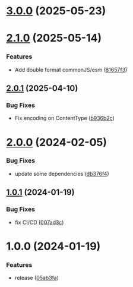 # [3.0.0](https://github.com/fgiova/undici-rest-client/compare/2.1.0...3.0.0) (2025-05-23)

# [2.1.0](https://github.com/fgiova/undici-rest-client/compare/2.0.1...2.1.0) (2025-05-14)


### Features

* Add double format commonJS/esm ([81657f3](https://github.com/fgiova/undici-rest-client/commit/81657f32e4656a9785c5a74a2a0f2d4d9d0a91a1))

## [2.0.1](https://github.com/fgiova/undici-rest-client/compare/2.0.0...2.0.1) (2025-04-10)


### Bug Fixes

* Fix encoding on ContentType ([b936b2c](https://github.com/fgiova/undici-rest-client/commit/b936b2c6aa1623d367d2f31e3143a0617ed93e49))

# [2.0.0](https://github.com/fgiova/undici-rest-client/compare/1.0.1...2.0.0) (2024-02-05)


### Bug Fixes

* update some dependencies ([db376f4](https://github.com/fgiova/undici-rest-client/commit/db376f4f1f36e429a156a42d74c0ff7b0faa1ae2))

## [1.0.1](https://github.com/fgiova/undici-rest-client/compare/1.0.0...1.0.1) (2024-01-19)


### Bug Fixes

* fix CI/CD ([007ad3c](https://github.com/fgiova/undici-rest-client/commit/007ad3cc283f04948fd43ed0f0ab85642b4722bb))

# 1.0.0 (2024-01-19)


### Features

* release ([05ab3fa](https://github.com/fgiova/undici-rest-client/commit/05ab3fa404743e153092a41dfcaec5c960750ffe))
